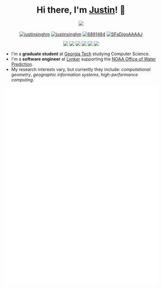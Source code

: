 <h1 align="center">Hi there, I'm <a href="https://justinsingh.me">Justin</a>! 👋 </h1>

<p align="center">
  <a href="https://github.com/program--.gpg" target="blank"><img src="https://img.shields.io/badge/GPG-C83B14F4EC220C64-grey?style=flat-square&logo=GNU%20Privacy%20Guard&logoColor=white&labelColor=green"/></a>
</p>

<p align="center">
<a href="mailto:justin@justinsingh.me" target="blank"><img align="center" src="https://img.shields.io/badge/Email-lightgrey?style=flat-square&logo=gmail&logoColor=white" alt="justinsinghm"/></a>
<a href="https://linkedin.com/in/justinsinghm" target="blank"><img align="center" src="https://img.shields.io/badge/LinkedIn-0077B5?style=flat-square&logo=linkedin&logoColor=white" alt="justinsinghm"/></a>
<a href="https://stackoverflow.com/users/6891484" target="blank"><img align="center" src="https://img.shields.io/badge/Stack_Overflow-FE7A16?style=flat-square&logo=stack-overflow&logoColor=white" alt="6891484"/></a>
<a href="https://scholar.google.com/citations?user=SFaDjgoAAAAJ&hl=en" target="blank"><img align="center" src="https://img.shields.io/badge/Google_Scholar-critical?style=flat-square&logo=google-scholar&logoColor=white" alt="SFaDjgoAAAAJ"/></a>
</p>

<p align="center">
<img src="https://img.shields.io/badge/C++-f34b7d?style=flat-square&logo=Cplusplus&logoColor=white"/> <img src="https://img.shields.io/badge/R-198CE7?style=flat-square&logo=R&logoColor=white"/> <img src="https://img.shields.io/badge/Python-3572A5?style=flat-square&logo=python&logoColor=white"/> <img src="https://img.shields.io/badge/Fortran-4d41b1?style=flat-square&logo=Fortran&logoColor=white"/> <img src="https://img.shields.io/badge/TypeScript-3178c6?style=flat-square&logo=TypeScript&logoColor=white"/> <img src="https://img.shields.io/badge/Go-00ADD8?style=flat-square&logo=Go&logoColor=white"/>
</p>

- I'm a **graduate student** at [Georgia Tech](https://www.gatech.edu) studying Computer Science.
- I'm a **software engineer** at [Lynker](https://lynker.com/) supporting the [NOAA Office of Water Prediction](https://water.noaa.gov).
- My research interests vary, but currently they include: *computational geometry*, *geographic information systems*, *high-performance computing*.

<div align=center>
  <img align=top src="metrics.svg"></td>
</div>
